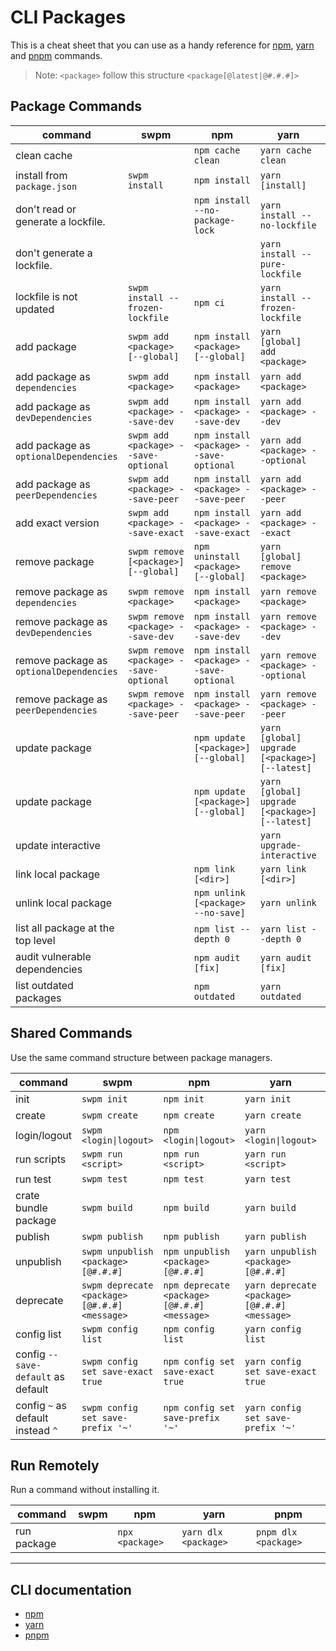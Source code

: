 # CLI Packages

This is a cheat sheet that you can use as a handy reference for [npm](https://www.npmjs.com/), [yarn](https://yarnpkg.com/) and [pnpm](https://pnpm.io/) commands.

> Note: `<package>` follow this structure `<package[@latest|@#.#.#]>`

## Package Commands

| command                                   | swpm                                    | npm                                          | yarn                                            | pnpm                                            |
| ----------------------------------------- | --------------------------------------- | -------------------------------------------- | ----------------------------------------------- | ----------------------------------------------- |
| clean cache                               |                                         | `npm cache clean`                            | `yarn cache clean`                              |                                                 |
| install from `package.json`               | `swpm install`                          | `npm install`                                | `yarn [install]`                                | `pnpm install`                                  |
| don't read or generate a lockfile.        |                                         | `npm install --no-package-lock`              | `yarn install --no-lockfile`                    |                                                 |
| don't generate a lockfile.                |                                         |                                              | `yarn install --pure-lockfile`                  |                                                 |
| lockfile is not updated                   | `swpm install --frozen-lockfile`        | `npm ci`                                     | `yarn install --frozen-lockfile`                | `pnpm install --frozen-lockfile`                |
| add package                               | `swpm add <package> [--global]`         | `npm install <package> [--global]`           | `yarn [global] add <package>`                   | `pnpm add <package> [--global]`                 |
| add package as `dependencies`             | `swpm add <package>`                    | `npm install <package>`                      | `yarn add <package>`                            | `pnpm add <package>`                            |
| add package as `devDependencies`          | `swpm add <package> --save-dev`         | `npm install <package> --save-dev`           | `yarn add <package> --dev`                      | `pnpm add <package> --save-dev`                 |
| add package as `optionalDependencies`     | `swpm add <package> --save-optional`    | `npm install <package> --save-optional`      | `yarn add <package> --optional`                 | `pnpm add <package> --save-optional`            |
| add package as `peerDependencies`         | `swpm add <package> --save-peer`        | `npm install <package> --save-peer`          | `yarn add <package> --peer`                     | `pnpm add <package> --save-peer`                |
| add exact version                         | `swpm add <package> --save-exact`       | `npm install <package> --save-exact`         | `yarn add <package> --exact`                    | `pnpm add <package> --save-exact`               |
| remove package                            | `swpm remove [<package>] [--global]`    | `npm uninstall <package> [--global]`         | `yarn [global] remove <package>`                | `pnpm uninstall <package> [--global]`           |
| remove package as `dependencies`          | `swpm remove <package>`                 | `npm install <package>`                      | `yarn remove <package>`                         | `pnpm remove <package>`                         |
| remove package as `devDependencies`       | `swpm remove <package> --save-dev`      | `npm install <package> --save-dev`           | `yarn remove <package> --dev`                   | `pnpm remove <package> --save-dev`              |
| remove package as `optionalDependencies`  | `swpm remove <package> --save-optional` | `npm install <package> --save-optional`      | `yarn remove <package> --optional`              | `pnpm remove <package> --save-optional`         |
| remove package as `peerDependencies`      | `swpm remove <package> --save-peer`     | `npm install <package> --save-peer`          | `yarn remove <package> --peer`                  | `pnpm remove <package> --save-peer`             |
| update package                            |                                         | `npm update [<package>] [--global]`          | `yarn [global] upgrade [<package>] [--latest]`  | `pnpm update [<package>] [--latest] [--global]` |
| update package                            |                                         | `npm update [<package>] [--global]`          | `yarn [global] upgrade [<package>] [--latest]`  | `pnpm update [<package>] [--latest] [--global]` |
| update interactive                        |                                         |                                              | `yarn upgrade-interactive`                      | `pnpm update --interactive`                     |
| link local package                        |                                         | `npm link [<dir>]`                           | `yarn link [<dir>]`                             | `pnpm link [<dir>]`                             |
| unlink local package                      |                                         | `npm unlink [<package> --no-save]`           | `yarn unlink`                                   | `pnpm unlink [<package>]`                       |
| list all package at the top level         |                                         | `npm list --depth 0`                         | `yarn list --depth 0`                           | `pnpm list --depth 0`                           |
| audit vulnerable dependencies             |                                         | `npm audit [fix]`                            | `yarn audit [fix]`                              | `pnpm audit [fix]`                              |
| list outdated packages                    |                                         | `npm outdated`                               | `yarn outdated`                                 | `pnpm outdated`                                 |

## Shared Commands

Use the same command structure between package managers.

| command                                | swpm                                         | npm                                          | yarn                                            | pnpm                                            |
| -------------------------------------- | -------------------------------------------- | -------------------------------------------- | ----------------------------------------------- | ----------------------------------------------- |
| init                                   | `swpm init`                                  | `npm init`                                   | `yarn init`                                     | `pnpm init`                                     |
| create                                 | `swpm create`                                | `npm create`                                 | `yarn create`                                   | `pnpm create`                                   |
| login/logout                           | `swpm <login\|logout>`                       | `npm <login\|logout>`                        | `yarn <login\|logout>`                          | `pnpm <login\|logout>`                          |
| run scripts                            | `swpm run <script>`                          | `npm run <script>`                           | `yarn run <script>`                             | `pnpm [run] <script>`                           |
| run test                               | `swpm test`                                  | `npm test`                                   | `yarn test`                                     | `pnpm test`                                     |
| crate bundle package                   | `swpm build`                                 | `npm build`                                  | `yarn build`                                    | `pnpm build`                                    |
| publish                                | `swpm publish`                               | `npm publish`                                | `yarn publish`                                  | `pnpm publish`                                  |
| unpublish                              | `swpm unpublish <package>[@#.#.#]`           | `npm unpublish <package>[@#.#.#]`            | `yarn unpublish <package>[@#.#.#]`              | `pnpm unpublish <package>[@#.#.#]`              |
| deprecate                              | `swpm deprecate <package>[@#.#.#] <message>` | `npm deprecate <package>[@#.#.#] <message>`  | `yarn deprecate <package>[@#.#.#] <message>`    | `pnpm deprecate <package>[@#.#.#] <message>`    |
| config list                            | `swpm config list`                           | `npm config list`                            | `yarn config list`                              | `pnpm config list`                              |
| config `--save-default` as default     | `swpm config set save-exact true`            | `npm config set save-exact true`             | `yarn config set save-exact true`               | `pnpm config set save-exact true`               |
| config `~` as default instead `^`      | `swpm config set save-prefix '~'`            | `npm config set save-prefix '~'`             | `yarn config set save-prefix '~'`               | `pnpm config set save-prefix '~'`               |

## Run Remotely

Run a command without installing it.

| command                                | swpm | npm                                          | yarn                                            | pnpm                                            |
| -------------------------------------- | ---- | -------------------------------------------- | ----------------------------------------------- | ----------------------------------------------- |
| run package                            |      | `npx <package>`                              | `yarn dlx <package>`                            | `pnpm dlx <package>`                            |

---

## CLI documentation

- [npm](https://docs.npmjs.com/cli/v8/commands)
- [yarn](https://classic.yarnpkg.com/en/docs/cli/)
- [pnpm](https://pnpm.io/cli/install)
